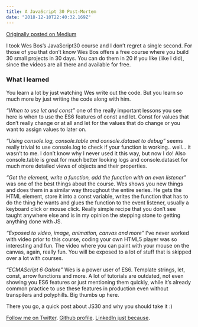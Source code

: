 ```yaml
---
title: A JavaScript 30 Post-Mortem
date: "2018-12-10T22:40:32.169Z"
---
```


[Originally posted on Medium](https://medium.com/@zanethedev/a-javascript30-post-mortem-af6a527ceea0)

I took Wes Bos’s JavaScript30 course and I don’t regret a single second.
For those of you that don’t know Wes Bos offers a free course where you build 30 small projects in 30 days.
You can do them in 20 if you like (like I did), since the videos are all there and available for free.

### What I learned ###

You learn a lot by just watching Wes write out the code. But you learn so much more by just writing the code along with him.

*“When to use let and const”* one of the really important lessons you see here is when to use the
ES6 features of const and let. Const for values that don’t really change or at all and let for
the values that do change or you want to assign values to later on.

*“Using console.log, console.table and console.dataset to debug”* seems really trivial to use console.log to check if your
function is working.. well… it wasn’t to me. I don’t know why I never used it this way, but now I do!
Also console.table is great for much better looking logs and console.dataset for much more detailed views of objects and their properties.

*“Get the element, write a function, add the function with an even listener”* was one of the best things about the course.
Wes shows you new things and does them in a similar way throughout the entire series. He gets the HTML element, store it
into a const variable, writes the function that has to do the thing he wants and glues the function to the event listener,
usually a keyboard click or mouse click. Really simple recipe that you don’t see taught anywhere else and is in my opinion
the stepping stone to getting anything done with JS.

*“Exposed to video, image, animation, canvas and more”* I’ve never worked with video prior to this course, coding your own
HTML5 player was so interesting and fun. The video where you can paint with your mouse on the canvas, again, really fun.
You will be exposed to a lot of stuff that is skipped over a lot with courses.

*“ECMAScript 6 Galore”* Wes is a power user of ES6. Template strings, let, const, arrow functions and more.
A lot of tutorials are outdated, not even showing you ES6 features or just mentioning them quickly, while it’s already
common practice to use these features in production even without transpilers and polyphills. Big thumbs up here.

There you go, a quick post about JS30 and why you should take it :)

[Follow me on Twitter](https://twitter.com/zasuh_).
[Github profile](https://github.com/zasuh).
[LinkedIn just because](https://www.linkedin.com/in/zasuhadolnik/).
